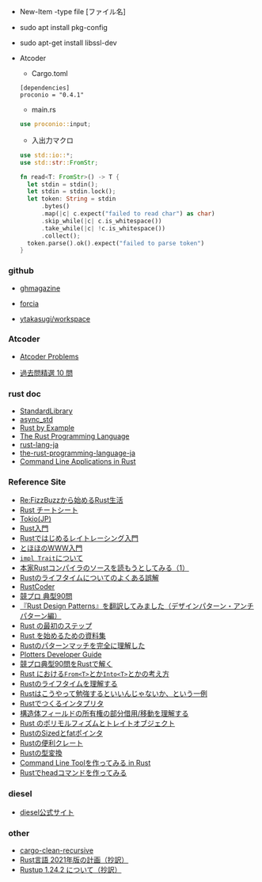 * New-Item -type file [ファイル名]

* sudo apt install pkg-config

* sudo apt-get install libssl-dev

* Atcoder

  * Cargo.toml

  ```
  [dependencies]
  proconio = "0.4.1"
  ```

  * main.rs

  ```rust
  use proconio::input;
  ```

  * 入出力マクロ

  ```rust
  use std::io::*;
  use std::str::FromStr;
  
  fn read<T: FromStr>() -> T {
    let stdin = stdin();
    let stdin = stdin.lock();
    let token: String = stdin
        .bytes()
        .map(|c| c.expect("failed to read char") as char) 
        .skip_while(|c| c.is_whitespace())
        .take_while(|c| !c.is_whitespace())
        .collect();
    token.parse().ok().expect("failed to parse token")
  }
  ```

### github

* [ghmagazine](https://github.com/ghmagazine/rustbook)

* [forcia](https://github.com/forcia/rustbook)

* [ytakasugi/workspace](https://github.com/ytakasugi/workspace)

### Atcoder

* [Atcoder Problems](https://kenkoooo.com/atcoder/#/table/)

* [過去問精選 10 問](https://qiita.com/drken/items/fd4e5e363d0f5859067)

### rust doc
* [StandardLibrary](https://doc.rust-lang.org/std/)
* [async_std](https://docs.rs/async-std/1.9.0/async_std/)
* [Rust by Example](https://doc.rust-jp.rs/rust-by-example-ja/)
* [The Rust Programming Language](https://doc.rust-jp.rs/book-ja/)
* [rust-lang-ja](https://github.com/rust-lang-ja)
* [the-rust-programming-language-ja](https://github.com/rust-lang-ja/the-rust-programming-language-ja)
* [Command Line Applications in Rust](https://rust-cli.github.io/book/index.html)

### Reference Site

* [Re:FizzBuzzから始めるRust生活](https://qiita.com/hinastory/items/543ae9749c8bccb9afbc)
* [Rust チートシート](https://cheats.rs/)
* [Tokio(JP)](https://zenn.dev/magurotuna/books/tokio-tutorial-ja)
* [Rust入門](https://zenn.dev/mebiusbox/books/22d4c1ed9b0003/viewer/6d5875)
* [Rustではじめるレイトレーシング入門](https://github.com/mebiusbox/docs/blob/master/Rust%E3%81%A7%E3%81%AF%E3%81%98%E3%82%81%E3%82%8B%E3%83%AC%E3%82%A4%E3%83%88%E3%83%AC%E3%83%BC%E3%82%B7%E3%83%B3%E3%82%B0%E5%85%A5%E9%96%80.pdf)
* [とほほのWWW入門](http://www.tohoho-web.com/ex/rust.html)
* [`impl Trait`について](https://qnighy.hatenablog.com/entry/2018/01/28/220000)
* [本家Rustコンパイラのソースを読もうとしてみる（1）](https://qiita.com/0yoyoyo/items/eba97a019d0e60324263)
* [Rustのライフタイムについてのよくある誤解](https://github.com/pretzelhammer/rust-blog/blob/master/posts/translations/jp/common-rust-lifetime-misconceptions.md)
* [RustCoder](https://zenn.dev/toga/books/rust-atcoder)
* [競プロ 典型90問](https://github.com/E869120/kyopro_educational_90)
* [『Rust Design Patterns』を翻訳してみました（デザインパターン・アンチパターン編）](https://qiita.com/Yappii_111/items/654717e6a6a980722189)
* [Rust の最初のステップ](https://docs.microsoft.com/ja-jp/learn/paths/rust-first-steps/)
* [Rust を始めるための資料集](https://blog-dry.com/entry/2021/01/23/141936)
* [Rustのパターンマッチを完全に理解した](https://frozenlib.net/blog/2018-03-11_rust-pattern-match/)
* [Plotters Developer Guide](https://plotters-rs.github.io/book/intro/introduction.html)
* [競プロ典型90問をRustで解く](https://dev.thanaism.com/tags/rust/)
* [Rust における`From<T>`とか`Into<T>`とかの考え方](https://qiita.com/hadashiA/items/d0c34a4ba74564337d2f)
* [Rustのライフタイムを理解する](https://qiita.com/lechatthecat/items/863198824bbb8c4ab1f4)
* [Rustはこうやって勉強するといいんじゃないか、という一例](https://qiita.com/TakaakiFuruse/items/13e9ad9d1efe7e17811c)
* [Rustでつくるインタプリタ](https://qiita.com/nirasan/items/f7a232af3372ea370f4b)
* [構造体フィールドの所有権の部分借用/移動を理解する](https://qiita.com/yosqueoy/items/453e9aa85bf394388b86)
* [Rust のポリモルフィズムとトレイトオブジェクト](http://sharply.hatenablog.com/entry/2020/04/19/001236)
* [RustのSizedとfatポインタ](https://qnighy.hatenablog.com/entry/2017/03/04/131311)
* [Rustの便利クレート](https://qiita.com/qryxip/items/7c16ab9ef3072c1d7199)
* [Rustの型変換](https://zenn.dev/take4s5i/articles/rust-type-convertion)
* [Command Line Toolを作ってみる in Rust](https://qiita.com/watawuwu/items/b20abfae62f76e4b4c0c)
* [Rustでheadコマンドを作ってみる](https://nktafuse.hatenablog.com/entry/2017/12/19/202823)

### diesel

* [diesel公式サイト](https://diesel.rs/guides/getting-started/)

### other

- [cargo-clean-recursive](https://crates.io/crates/cargo-clean-recursive)
- [Rust言語 2021年版の計画（抄訳）](https://zenn.dev/ice_creamer/articles/53c12111ab8d4b)
- [Rustup 1.24.2 について（抄訳）](https://zenn.dev/ice_creamer/articles/a57addc6d5e200)